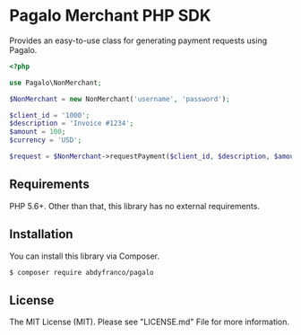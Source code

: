 # Pagalo Merchant PHP SDK
Provides an easy-to-use class for generating payment requests using Pagalo.

```php
<?php

use Pagalo\NonMerchant;

$NonMerchant = new NonMerchant('username', 'password');

$client_id = '1000';
$description = 'Invoice #1234';
$amount = 100;
$currency = 'USD';

$request = $NonMerchant->requestPayment($client_id, $description, $amount, $currency);
```

## Requirements
PHP 5.6+. Other than that, this library has no external requirements.

## Installation
You can install this library via Composer.
```bash
$ composer require abdyfranco/pagalo
```

## License
The MIT License (MIT). Please see "LICENSE.md" File for more information.